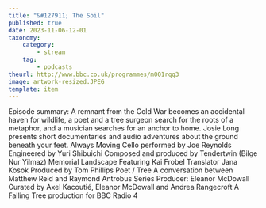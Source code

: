 ```yaml
---
title: "&#127911; The Soil"
published: true
date: 2023-11-06-12-01
taxonomy:
    category:
        - stream
    tag:
        - podcasts
theurl: http://www.bbc.co.uk/programmes/m001rqq3
image: artwork-resized.JPEG
template: item
---
```


Episode summary: A remnant from the Cold War becomes an accidental haven for wildlife, a poet and a tree surgeon search for the roots of a metaphor, and a musician searches for an anchor to home. Josie Long presents short documentaries and audio adventures about the ground beneath your feet. Always Moving Cello performed by Joe Reynolds Engineered by Yuri Shibuichi Composed and produced by Tendertwin (Bilge Nur Yilmaz) Memorial Landscape Featuring Kai Frobel Translator Jana Kosok Produced by Tom Phillips Poet / Tree A conversation between Matthew Reid and Raymond Antrobus Series Producer: Eleanor McDowall Curated by Axel Kacouti&eacute;, Eleanor McDowall and Andrea Rangecroft A Falling Tree production for BBC Radio 4
